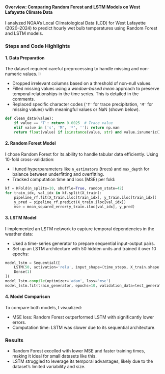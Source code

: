 #### Overview: Comparing Random Forest and LSTM Models on West Lafayette Climate Data  

I analyzed NOAA’s Local Climatological Data (LCD) for West Lafayette (2020–2024) to predict hourly wet bulb temperatures using Random Forest and LSTM models.

### Steps and Code Highlights  

#### 1. Data Preparation 
The dataset required careful preprocessing to handle missing and non-numeric values. I:
- Dropped irrelevant columns based on a threshold of non-null values.
- Filled missing values using a *window-based mean* approach to preserve temporal relationships in the time series. This is detailed in the comments.
- Replaced specific character codes (`'T'` for trace precipitation, `'M'` for missing values) with meaningful values or NaN (shown below).

```python
def clean_data(value):
    if value == 'T': return 0.0025  # Trace value
    elif value in ['s', 'M', '*', '']: return np.nan
    return float(value) if isinstance(value, str) and value.isnumeric() else np.nan
```

#### 2. Random Forest Model
I chose Random Forest for its ability to handle tabular data efficiently. Using 10-fold cross-validation:
- I tuned hyperparameters like `n_estimators` (trees) and `max_depth` for balance between underfitting and overfitting.
- Tracked computation time and loss (MSE) per fold:

```python
kf = KFold(n_splits=10, shuffle=True, random_state=42)
for train_idx, val_idx in kf.split(X_train):
    pipeline_rf.fit(X_train.iloc[train_idx], y_train.iloc[train_idx])
    y_pred = pipeline_rf.predict(X_train.iloc[val_idx])
    mse = mean_squared_error(y_train.iloc[val_idx], y_pred)
```

#### 3. LSTM Model
I implemented an LSTM network to capture temporal dependencies in the weather data:
- Used a time-series generator to prepare sequential input-output pairs.
- Set up an LSTM architecture with 50 hidden units and trained it over 10 epochs:

```python
model_lstm = Sequential([
    LSTM(50, activation='relu', input_shape=(time_steps, X_train.shape[1])),
    Dense(1)
])
model_lstm.compile(optimizer='adam', loss='mse')
model_lstm.fit(train_generator, epochs=10, validation_data=test_generator)
```

#### 4. Model Comparison
To compare both models, I visualized:  
- MSE loss: Random Forest outperformed LSTM with significantly lower errors.
- Computation time: LSTM was slower due to its sequential architecture.

### Results  
- Random Forest excelled with lower MSE and faster training times, making it ideal for small datasets like this.
- LSTM struggled to leverage its temporal advantages, likely due to the dataset’s limited variability and size.
